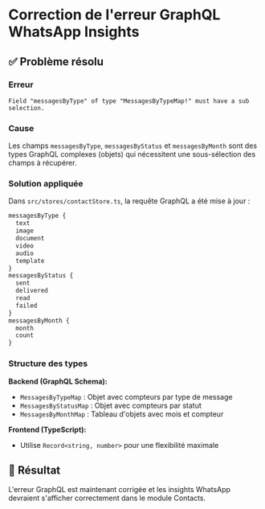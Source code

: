 # Correction de l'erreur GraphQL WhatsApp Insights

## ✅ Problème résolu

### Erreur
```
Field "messagesByType" of type "MessagesByTypeMap!" must have a sub selection.
```

### Cause
Les champs `messagesByType`, `messagesByStatus` et `messagesByMonth` sont des types GraphQL complexes (objets) qui nécessitent une sous-sélection des champs à récupérer.

### Solution appliquée

Dans `src/stores/contactStore.ts`, la requête GraphQL a été mise à jour :

```graphql
messagesByType {
  text
  image
  document
  video
  audio
  template
}
messagesByStatus {
  sent
  delivered
  read
  failed
}
messagesByMonth {
  month
  count
}
```

### Structure des types

**Backend (GraphQL Schema):**
- `MessagesByTypeMap` : Objet avec compteurs par type de message
- `MessagesByStatusMap` : Objet avec compteurs par statut
- `MessagesByMonthMap` : Tableau d'objets avec mois et compteur

**Frontend (TypeScript):**
- Utilise `Record<string, number>` pour une flexibilité maximale

## 🎯 Résultat

L'erreur GraphQL est maintenant corrigée et les insights WhatsApp devraient s'afficher correctement dans le module Contacts.